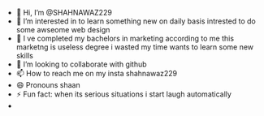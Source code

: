 - 👋 Hi, I’m @SHAHNAWAZ229
- 👀 I’m interested in to learn something new on daily basis intrested to do some awseome web design 
- 🌱 I ve completed my bachelors in marketing according to me this marketng is useless degree i wasted my time wants to learn some new skills
- 💞️ I’m looking to collaborate with github
- 📫 How to reach me on my insta shahnawaz229
- 😄 Pronouns shaan
- ⚡ Fun fact: when its serious situations i start laugh automatically
- 

<!---
SHAHNAWAZ229/SHAHNAWAZ229 is a ✨ special ✨ repository because its `README.md` (this file) appears on your GitHub profile.
You can click the Preview link to take a look at your changes.
--->
